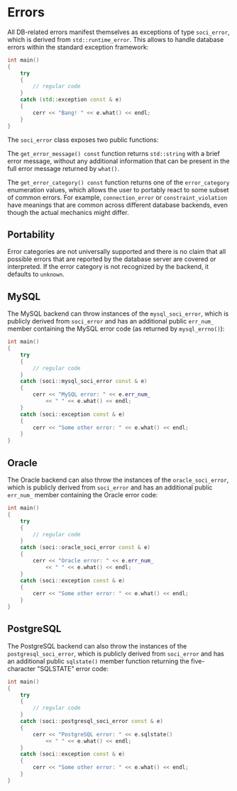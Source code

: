 # Errors

All DB-related errors manifest themselves as exceptions of type `soci_error`, which is derived from `std::runtime_error`.
This allows to handle database errors within the standard exception framework:

```cpp
int main()
{
    try
    {
        // regular code
    }
    catch (std::exception const & e)
    {
        cerr << "Bang! " << e.what() << endl;
    }
}
```

The `soci_error` class exposes two public functions:

The `get_error_message() const` function returns `std::string` with a brief error message, without any additional information that can be present in the full error message returned by `what()`.

The `get_error_category() const` function returns one of the `error_category` enumeration values, which allows the user to portably react to some subset of common errors.
For example, `connection_error` or `constraint_violation` have meanings that are common across different database backends, even though the actual mechanics might differ.

## Portability

Error categories are not universally supported and there is no claim that all possible errors that are reported by the database server are covered or interpreted.
If the error category is not recognized by the backend, it defaults to `unknown`.

## MySQL

The MySQL backend can throw instances of the `mysql_soci_error`, which is publicly derived from `soci_error` and has an additional public `err_num_` member containing the MySQL error code (as returned by `mysql_errno()`):

```cpp
int main()
{
    try
    {
        // regular code
    }
    catch (soci::mysql_soci_error const & e)
    {
        cerr << "MySQL error: " << e.err_num_
            << " " << e.what() << endl;
    }
    catch (soci::exception const & e)
    {
        cerr << "Some other error: " << e.what() << endl;
    }
}
```

## Oracle

The Oracle backend can also throw the instances of the `oracle_soci_error`, which is publicly derived from `soci_error` and has an additional public `err_num_` member containing the Oracle error code:

```cpp
int main()
{
    try
    {
        // regular code
    }
    catch (soci::oracle_soci_error const & e)
    {
        cerr << "Oracle error: " << e.err_num_
            << " " << e.what() << endl;
    }
    catch (soci::exception const & e)
    {
        cerr << "Some other error: " << e.what() << endl;
    }
}
```

## PostgreSQL

The PostgreSQL backend can also throw the instances of the `postgresql_soci_error`, which is publicly derived from `soci_error` and has an additional public `sqlstate()` member function returning the five-character "SQLSTATE" error code:

```cpp
int main()
{
    try
    {
        // regular code
    }
    catch (soci::postgresql_soci_error const & e)
    {
        cerr << "PostgreSQL error: " << e.sqlstate()
            << " " << e.what() << endl;
    }
    catch (soci::exception const & e)
    {
        cerr << "Some other error: " << e.what() << endl;
    }
}
```
